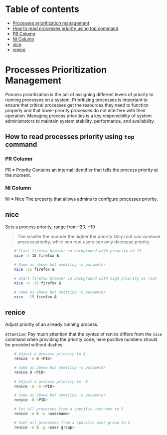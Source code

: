 # Table of contents
- [Processes prioritization management](#processes-prioritization-management)
- [How to read processes priority using top command](#how-to-read-processes-priority-using-top-command)
- [PR Column](#pr-column)
- [NI Column](#ni-column)
- [nice](#nice)
- [renice](#renice)

# Processes Prioritization Management
Process prioritization is the act of assigning different levels of priority to running processes on a system. Prioritizing processes is important to ensure that critical processes get the resources they need to function properly and that lower-priority processes do not interfere with their operation. Managing process priorities is a key responsibility of system administrators to maintain system stability, performance, and availability.

## How to read processes priority using `top` command
### PR Column
PR = Priority
Contains an internal identifier that tells the process priority at the moment.

### NI Column
NI = Nice
The property that allows admins to configure processes priority.

## nice
Sets a process priority, range from -20..+19
> The smaller the number the higher the priority
> Only root can increase process priority, while non root users can only decrease priority
```bash
    # Start firefox browser in background with priority of 15
    nice -n 15 firefox &
    
    # Same as above but ommiting -n parameter
    nice -15 firefox &

    # Start firefox browser in background with high priority as root
    nice -n -15 firefox &

    # Same as above but omitting -n parameter
    nice --15 firefox &
```

## renice
Adjust priority of an already running process.<br>

`Attention`: Pay much attention that the syntax of renice differs from the `nice` command when providing the priority code, here positive numbers should be provided without dashes.
```bash
    # Adjust a process priority to 8
    renice -n 8 <PID>

    # Same as above but ommiting -n parameter
    renice 8 <PID>
    
    # Adjust a process priority to -8
    renice -n -8 <PID>

    # Same as above but ommiting -n parameter
    renice -8 <PID>

    # Set all processes from a specific username to 5
    renice -n 5 -u <username>

    # Sset all processes from a specific user group to 5
    renice -n 5 -g <user group>
```